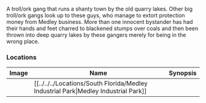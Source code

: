 A troll/ork gang that runs a shanty town by the old quarry lakes. Other big troll/ork gangs look up to these guys, who manage to extort protection money from Medley business. More than one innocent bystander has had their hands and feet charred to blackened stumps over coals and then been thrown into deep quarry lakes by these gangers merely for being in the wrong place.

### Locations

| Image | Name   | Synopsis |
| ----- | ------ | -------- |
|       | [[../../../Locations/South Florida/Medley Industrial Park\|Medley Industrial Park]] |         |